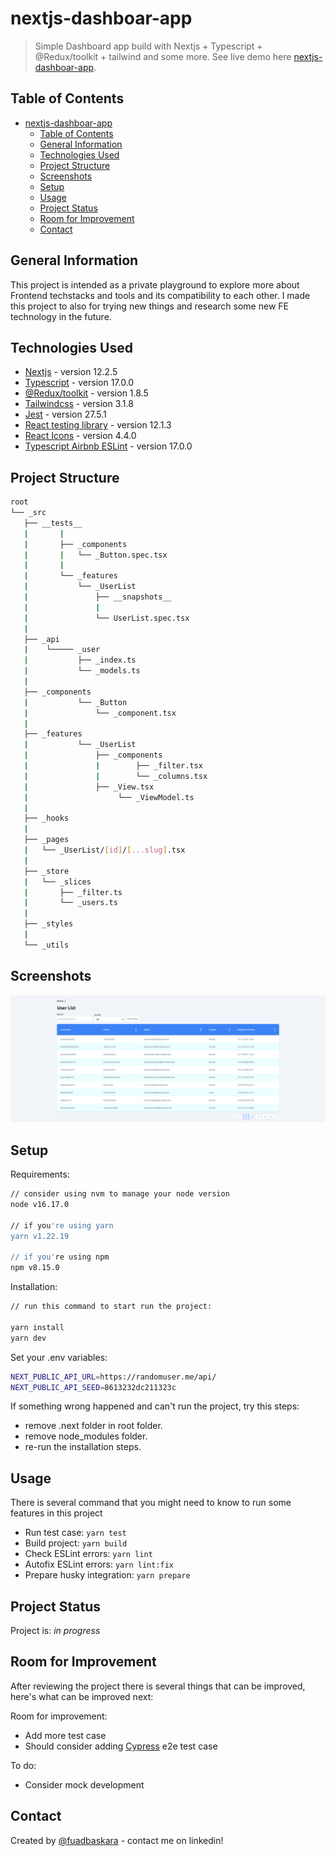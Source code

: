 # nextjs-dashboar-app

> Simple Dashboard app build with Nextjs + Typescript + @Redux/toolkit + tailwind and some more.
> See live demo here [nextjs-dashboar-app](https://nextjs-dashboard-app.vercel.app/).

## Table of Contents

- [nextjs-dashboar-app](#nextjs-dashboar-app)
  - [Table of Contents](#table-of-contents)
  - [General Information](#general-information)
  - [Technologies Used](#technologies-used)
  - [Project Structure](#project-structure)
  - [Screenshots](#screenshots)
  - [Setup](#setup)
  - [Usage](#usage)
  - [Project Status](#project-status)
  - [Room for Improvement](#room-for-improvement)
  - [Contact](#contact)

## General Information

This project is intended as a private playground to explore more about Frontend techstacks and tools and its compatibility to each other. I made this project to also for trying new things and research some new FE technology in the future.

## Technologies Used

- [Nextjs](https://nextjs.org/) - version 12.2.5
- [Typescript](https://www.typescriptlang.org/) - version 17.0.0
- [@Redux/toolkit](https://redux-toolkit.js.org/) - version 1.8.5
- [Tailwindcss](https://tailwindcss.com/) - version 3.1.8
- [Jest](#nextjs-dashboar-app) - version 27.5.1
- [React testing library](https://testing-library.com/docs/react-testing-library/intro/) - version 12.1.3
- [React Icons](https://react-icons.github.io/react-icons/) - version 4.4.0
- [Typescript Airbnb ESLint](https://www.npmjs.com/package/eslint-config-airbnb-typescript) - version 17.0.0

## Project Structure

```bash
root
└── _src
   ├── __tests__
   |       |
   |       ├── _components
   |       |   └── _Button.spec.tsx
   |       |
   |       └── _features
   |           └── _UserList
   |               ├── __snapshots__
   |               |
   |               └── UserList.spec.tsx
   |
   ├── _api
   |    └───── _user
   |           ├── _index.ts
   |           └── _models.ts
   |
   ├── _components
   |           └── _Button
   |               └── _component.tsx
   |
   ├── _features
   |           └── _UserList
   |               ├── _components
   |               |        ├── _filter.tsx
   |               |        └── _columns.tsx
   |               ├── _View.tsx
   |                    └── _ViewModel.ts
   |
   ├── _hooks
   |
   ├── _pages
   |   └── _UserList/[id]/[...slug].tsx
   |
   ├── _store
   |   └── _slices
   |       ├── _filter.ts
   |       └── _users.ts
   |
   ├── _styles
   |
   └── _utils

```

## Screenshots

![Example screenshot](./public/images/preview.png)

## Setup

Requirements:

```bash
// consider using nvm to manage your node version
node v16.17.0

// if you're using yarn
yarn v1.22.19

// if you're using npm
npm v8.15.0
```

Installation:

```bash
// run this command to start run the project:

yarn install
yarn dev
```

Set your .env variables:

```bash
NEXT_PUBLIC_API_URL=https://randomuser.me/api/
NEXT_PUBLIC_API_SEED=8613232dc211323c
```

If something wrong happened and can't run the project, try this steps:

- remove .next folder in root folder.
- remove node_modules folder.
- re-run the installation steps.

## Usage

There is several command that you might need to know to run some features in this project

- Run test case: `yarn test`
- Build project: `yarn build`
- Check ESLint errors: `yarn lint`
- Autofix ESLint errors: `yarn lint:fix`
- Prepare husky integration: `yarn prepare`

## Project Status

Project is: _in progress_

## Room for Improvement

After reviewing the project there is several things that can be improved, here's what can be improved next:

Room for improvement:

- Add more test case
- Should consider adding [Cypress](https://www.cypress.io/) e2e test case

To do:

- Consider mock development

## Contact

Created by [@fuadbaskara](https://www.linkedin.com/in/fuad-baskara-b07ab7164/) - contact me on linkedin!
